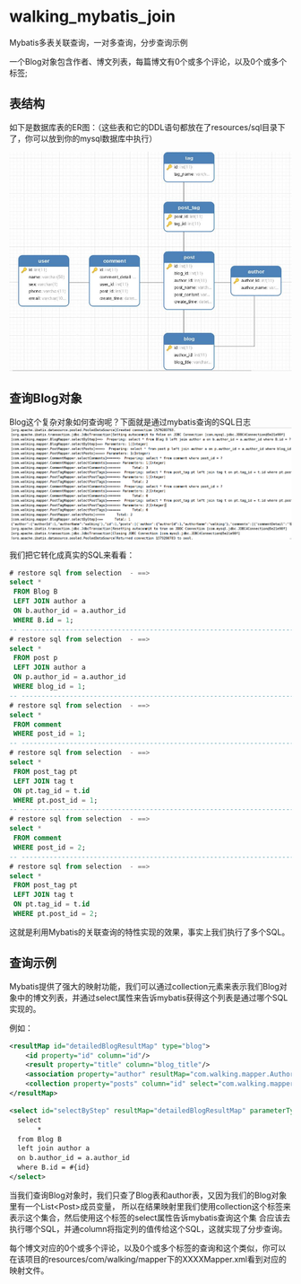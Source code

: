 # walking_mybatis_join
Mybatis多表关联查询，一对多查询，分步查询示例

一个Blog对象包含作者、博文列表，每篇博文有0个或多个评论，以及0个或多个标签;

## 表结构
如下是数据库表的ER图：（这些表和它的DDL语句都放在了resources/sql目录下了，你可以放到你的mysql数据库中执行）

![image](src/main/resources/img/ER.png)

## 查询Blog对象
Blog这个复杂对象如何查询呢？下面就是通过mybatis查询的SQL日志
![image](src/main/resources/img/console.png)

我们把它转化成真实的SQL来看看：
```sql
# restore sql from selection  - ==>
select *
 FROM Blog B
 LEFT JOIN author a
 ON b.author_id = a.author_id
 WHERE B.id = 1;
-- ---------------------------------------------------------------------------------------------------------------------
# restore sql from selection  - ==>
select *
 FROM post p
 LEFT JOIN author a
 ON p.author_id = a.author_id
 WHERE blog_id = 1;
-- ---------------------------------------------------------------------------------------------------------------------
# restore sql from selection  - ==>
select *
 FROM comment
 WHERE post_id = 1;
-- ---------------------------------------------------------------------------------------------------------------------
# restore sql from selection  - ==>
select *
 FROM post_tag pt
 LEFT JOIN tag t
 ON pt.tag_id = t.id
 WHERE pt.post_id = 1;
-- ---------------------------------------------------------------------------------------------------------------------
# restore sql from selection  - ==>
select *
 FROM comment
 WHERE post_id = 2;
-- ---------------------------------------------------------------------------------------------------------------------
# restore sql from selection  - ==>
select *
 FROM post_tag pt
 LEFT JOIN tag t
 ON pt.tag_id = t.id
 WHERE pt.post_id = 2;
```
这就是利用Mybatis的关联查询的特性实现的效果，事实上我们执行了多个SQL。

## 查询示例
Mybatis提供了强大的映射功能，我们可以通过collection元素来表示我们Blog对象中的博文列表，并通过select属性来告诉mybatis获得这个列表是通过哪个SQL实现的。

例如：
```xml
<resultMap id="detailedBlogResultMap" type="blog">
    <id property="id" column="id"/>
    <result property="title" column="blog_title"/>
    <association property="author" resultMap="com.walking.mapper.AuthorMapper.author"/>
    <collection property="posts" column="id" select="com.walking.mapper.PostMapper.selectPosts"/>
</resultMap>
```

```xml
<select id="selectByStep" resultMap="detailedBlogResultMap" parameterType="int">
  select
       *
  from Blog B
  left join author a
  on b.author_id = a.author_id
  where B.id = #{id}
</select>
```
当我们查询Blog对象时，我们只查了Blog表和author表，又因为我们的Blog对象里有一个List\<Post\>成员变量，
所以在结果映射里我们使用collection这个标签来表示这个集合，然后使用这个标签的select属性告诉mybatis查询这个集
合应该去执行哪个SQL，并通column将指定列的值传给这个SQL，这就实现了分步查询。

每个博文对应的0个或多个评论，以及0个或多个标签的查询和这个类似，你可以在该项目的resources/com/walking/mapper下的XXXXMapper.xml看到对应的映射文件。
